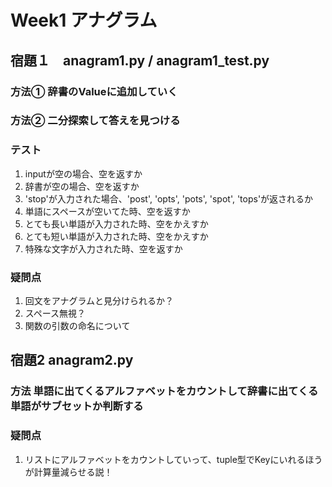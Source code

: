 # Week1 アナグラム

## 宿題１　anagram1.py / anagram1_test.py
### 方法① 辞書のValueに追加していく
### 方法② 二分探索して答えを見つける
### テスト
1. inputが空の場合、空を返すか
3. 辞書が空の場合、空を返すか
4. 'stop'が入力された場合、'post', 'opts', 'pots', 'spot', 'tops'が返されるか
5. 単語にスペースが空いてた時、空を返すか
6. とても長い単語が入力された時、空をかえすか
7. とても短い単語が入力された時、空をかえすか
8. 特殊な文字が入力された時、空を返すか
### 疑問点
1. 回文をアナグラムと見分けられるか？
2. スペース無視？
3. 関数の引数の命名について


## 宿題2 anagram2.py
### 方法 単語に出てくるアルファベットをカウントして辞書に出てくる単語がサブセットか判断する
### 疑問点
1. リストにアルファベットをカウントしていって、tuple型でKeyにいれるほうが計算量減らせる説！


